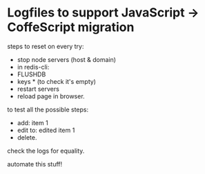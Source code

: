 Logfiles to support JavaScript -> CoffeScript migration
====

steps to reset on every try:

 * stop node servers (host & domain)
 * in redis-cli:
  * FLUSHDB
  * keys * (to check it's empty)
 * restart servers
 * reload page in browser.

to test all the possible steps:

 * add: item 1
 * edit to: edited item 1
 * delete.

check the logs for equality.

automate this stuff!